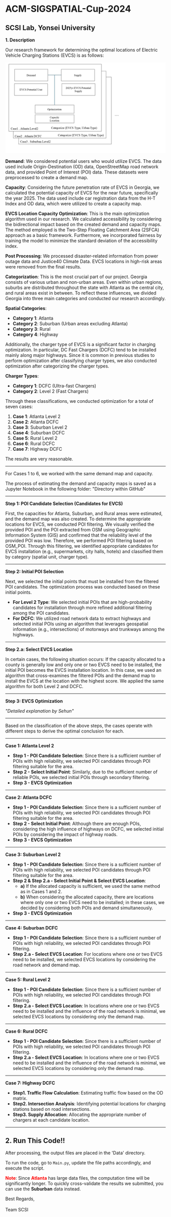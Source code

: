 # ACM-SIGSPATIAL-Cup-2024

## SCSI Lab, Yonsei University

**1. Description**

Our research framework for determining the optimal locations of Electric Vehicle Charging Stations (EVCS) is as follows:

![Project Framework](./figure/project_framework.jpg)

**Demand**: We considered potential users who would utilize EVCS. The data used include Origin-Destination (OD) data, OpenStreetMap road network data, and provided Point of Interest (POI) data. These datasets were preprocessed to create a demand map.

**Capacity**: Considering the future penetration rate of EVCS in Georgia, we calculated the potential capacity of EVCS for the near future, specifically the year 2025. The data used include car registration data from the H-T Index and OD data, which were utilized to create a capacity map.

**EVCS Location Capacity Optimization**: This is the main optimization algorithm used in our research. We calculated accessibility by considering the bidirectional impact based on the created demand and capacity maps. The method employed is the Two-Step Floating Catchment Area (2SFCA) approach as a basic framework. Furthermore, we incorporated fairness by training the model to minimize the standard deviation of the accessibility index.

**Post Processing**: We processed disaster-related information from power outage data and Justice40 Climate Data. EVCS locations in high-risk areas were removed from the final results.

**Categorization**: This is the most crucial part of our project. Georgia consists of various urban and non-urban areas. Even within urban regions, suburbs are distributed throughout the state with Atlanta as the central city, and rural areas exist in between. To reflect these influences, we divided Georgia into three main categories and conducted our research accordingly.

**Spatial Categories**:

- **Category 1**: Atlanta
- **Category 2**: Suburban (Urban areas excluding Atlanta)
- **Category 3**: Rural
- **Category 4**: Highway

Additionally, the charger type of EVCS is a significant factor in charging optimization. In particular, DC Fast Chargers (DCFC) tend to be installed mainly along major highways. Since it is common in previous studies to perform optimization after classifying charger types, we also conducted optimization after categorizing the charger types.

**Charger Types**:

- **Category 1**: DCFC (Ultra-fast Chargers)
- **Category 2**: Level 2 (Fast Chargers)

Through these classifications, we conducted optimization for a total of seven cases:

1. **Case 1**: Atlanta Level 2
2. **Case 2**: Atlanta DCFC
3. **Case 3**: Suburban Level 2
4. **Case 4**: Suburban DCFC
5. **Case 5**: Rural Level 2
6. **Case 6**: Rural DCFC
7. **Case 7**: Highway DCFC

The results are very reasonable.

---

For Cases 1 to 6, we worked with the same demand map and capacity.

The process of estimating the demand and capacity maps is saved as a Jupyter Notebook in the following folder: "Directory within GitHub"

---

**Step 1: POI Candidate Selection (Candidates for EVCS)**

First, the capacities for Atlanta, Suburban, and Rural areas were estimated, and the demand map was also created. To determine the appropriate locations for EVCS, we conducted POI filtering. We visually verified the provided POI and the POI extracted from OSM using Geographic Information System (GIS) and confirmed that the reliability level of the provided POI was low. Therefore, we performed POI filtering based on OSM_POI. Through this filtering, we identified appropriate candidates for EVCS installation (e.g., supermarkets, city halls, hotels) and classified them by category (spatial unit, charger type).

---

**Step 2: Initial POI Selection**

Next, we selected the initial points that must be installed from the filtered POI candidates. The optimization process was conducted based on these initial points.

- **For Level 2 Type**: We selected initial POIs that are high-probability candidates for installation through more refined additional filtering among the POI candidates.
- **For DCFC**: We utilized road network data to extract highways and selected initial POIs using an algorithm that leverages geospatial information (e.g., intersections) of motorways and trunkways among the highways.

---

**Step 2.a: Select EVCS Location**

In certain cases, the following situation occurs: If the capacity allocated to a county is generally low and only one or two EVCS need to be installed, the initial POI becomes the EVCS installation location. In this case, we used an algorithm that cross-examines the filtered POIs and the demand map to install the EVCS at the location with the highest score. We applied the same algorithm for both Level 2 and DCFC.

---

**Step 3: EVCS Optimization**

*"Detailed explanation by Sehun"*

---

Based on the classification of the above steps, the cases operate with different steps to derive the optimal conclusion for each.

---

**Case 1: Atlanta Level 2**

- **Step 1 - POI Candidate Selection**: Since there is a sufficient number of POIs with high reliability, we selected POI candidates through POI filtering suitable for the area.
- **Step 2 - Select Initial Point**: Similarly, due to the sufficient number of reliable POIs, we selected initial POIs through secondary filtering.
- **Step 3 - EVCS Optimization**

---

**Case 2: Atlanta DCFC**

- **Step 1 - POI Candidate Selection**: Since there is a sufficient number of POIs with high reliability, we selected POI candidates through POI filtering suitable for the area.
- **Step 2 - Select Initial Point**: Although there are enough POIs, considering the high influence of highways on DCFC, we selected initial POIs by considering the impact of highway roads.
- **Step 3 - EVCS Optimization**

---

**Case 3: Suburban Level 2**

- **Step 1 - POI Candidate Selection**: Since there is a sufficient number of POIs with high reliability, we selected POI candidates through POI filtering suitable for the area.
- **Step 2 & Step 2.a - Select Initial Point & Select EVCS Location**:
  - **a)** If the allocated capacity is sufficient, we used the same method as in Cases 1 and 2.
  - **b)** When considering the allocated capacity, there are locations where only one or two EVCS need to be installed; in these cases, we decided by considering both POIs and demand simultaneously.
- **Step 3 - EVCS Optimization**

---

**Case 4: Suburban DCFC**

- **Step 1 - POI Candidate Selection**: Since there is a sufficient number of POIs with high reliability, we selected POI candidates through POI filtering.
- **Step 2.a - Select EVCS Location**: For locations where one or two EVCS need to be installed, we selected EVCS locations by considering the road network and demand map.

---

**Case 5: Rural Level 2**

- **Step 1 - POI Candidate Selection**: Since there is a sufficient number of POIs with high reliability, we selected POI candidates through POI filtering.
- **Step 2.a - Select EVCS Location**: In locations where one or two EVCS need to be installed and the influence of the road network is minimal, we selected EVCS locations by considering only the demand map.

---

**Case 6: Rural DCFC**

- **Step 1 - POI Candidate Selection**: Since there is a sufficient number of POIs with high reliability, we selected POI candidates through POI filtering.
- **Step 2.a - Select EVCS Location**: In locations where one or two EVCS need to be installed and the influence of the road network is minimal, we selected EVCS locations by considering only the demand map.

---

**Case 7: Highway DCFC**

- **Step1. Traffic Flow Calculation**: Estimating traffic flow based on the OD matrix.
- **Step2. Intersection Analysis**: Identifying potential locations for charging stations based on road intersections.
- **Step3. Supply Allocation**: Allocating the appropriate number of chargers at each candidate location.
---

## 2. Run This Code!!

After processing, the output files are placed in the 'Data' directory.

To run the code, go to `Main.py`, update the file paths accordingly, and execute the script.

**<span style="color:red">Note</span>**: Since **<span style="color:red">Atlanta</span>** has large data files, the computation time will be significantly longer. To quickly cross-validate the results we submitted, you can use the **Suburban** data instead.

Best Regards,<br><br>Team SCSI